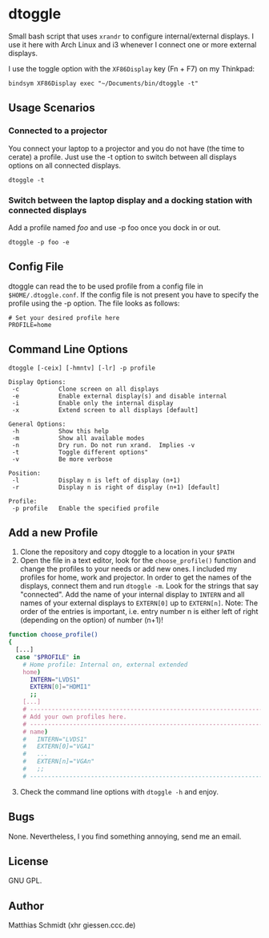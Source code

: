 # dtoggle

Small bash script that uses `xrandr` to configure internal/external displays.  I use it here with Arch Linux and i3 whenever I connect one or more external displays.

I use the toggle option with the `XF86Display` key (Fn + F7) on my Thinkpad:

```
bindsym XF86Display exec "~/Documents/bin/dtoggle -t"
```

## Usage Scenarios

### Connected to a projector

You connect your laptop to a projector and you do not have (the time to cerate) a profile. Just use the -t option to switch between all displays options on all connected displays.

```
dtoggle -t
```

### Switch between the laptop display and a docking station with connected displays

Add a profile named *foo* and use -p foo once you dock in or out.

```
dtoggle -p foo -e
```

## Config File

dtoggle can read the to be used profile from a config file in `$HOME/.dtoggle.conf`.  If the config file is not present you have to specify the profile using the -p option.  The file looks as follows:

```
# Set your desired profile here
PROFILE=home
```

## Command Line Options

```
dtoggle [-ceix] [-hmntv] [-lr] -p profile

Display Options:
 -c           Clone screen on all displays
 -e           Enable external display(s) and disable internal
 -i           Enable only the internal display
 -x           Extend screen to all displays [default]

General Options:
 -h           Show this help
 -m           Show all available modes
 -n           Dry run. Do not run xrand.  Implies -v
 -t           Toggle different options"
 -v           Be more verbose

Position:
 -l           Display n is left of display (n+1)
 -r           Display n is right of display (n+1) [default]

Profile:
 -p profile   Enable the specified profile
```

## Add a new Profile

1. Clone the repository and copy dtoggle to a location in your `$PATH`
2. Open the file in a text editor, look for the `choose_profile()` function and change the profiles to your needs or add new ones.  I included my profiles for home, work and projector.  In order to get the names of the displays, connect them and run `dtoggle -m`. Look for the strings that say "connected". Add the name of your internal display to `INTERN` and all names of your external displays to `EXTERN[0]` up to `EXTERN[n]`. Note: The order of the entries is important, i.e. entry number n is either left of right (depending on the option) of number (n+1)!

```bash
function choose_profile()
{
  [...]
  case "$PROFILE" in
    # Home profile: Internal on, external extended
    home)
      INTERN="LVDS1"
      EXTERN[0]="HDMI1"
      ;;
    [...]
    # -----------------------------------------------------------------------
    # Add your own profiles here.
    # -----------------------------------------------------------------------
    # name)
    #   INTERN="LVDS1"
    #   EXTERN[0]="VGA1"
    #   ...
    #   EXTERN[n]="VGAn"
    #   ;;
    # -----------------------------------------------------------------------
```

3. Check the command line options with `dtoggle -h` and enjoy.

## Bugs

None.  Nevertheless, I you find something annoying, send me an email.

## License

GNU GPL.

## Author

Matthias Schmidt (xhr giessen.ccc.de)
